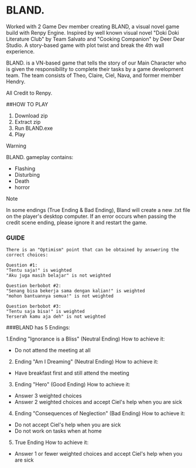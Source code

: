 # BLAND.

Worked with 2 Game Dev member creating BLAND, a visual novel game build with Renpy Engine. Inspired by well known visual novel "Doki Doki Literature Club" by Team Salvato and "Cooking Companion" by Deer Dear Studio. A story-based game with plot twist and break the 4th wall experience.

BLAND. is a VN-based game that tells the story of our Main Character who is given the responsibility to complete their tasks by a game development team. The team consists of Theo, Claire, Ciel, Nava, and former member Hendry.

All Credit to Renpy.

##HOW TO PLAY

1. Download zip
2. Extract zip 
3. Run BLAND.exe
4. Play

> [!WARNING]
> BLAND. gameplay contains:
> - Flashing
> - Disturbing
> - Death
> - horror


> [!NOTE]
> In some endings (True Ending & Bad Ending), Bland will create a new .txt file on the player's desktop computer. If an error occurs when passing the credit scene ending, please ignore it and restart the game.


### GUIDE

```
There is an "Optimism" point that can be obtained by answering the correct choices:
							                             
Question #1:				                 
"Tentu saja!" is weighted
"Aku juga masih belajar" is not weighted

Question berbobot #2:
"Senang bisa bekerja sama dengan kalian!" is weighted
"mohon bantuannya semua!" is not weighted

Question berbobot #3:
"Tentu saja bisa!" is weighted
Terserah kamu aja deh" is not weighted
```

###BLAND has 5 Endings:

1.Ending "Ignorance is a Bliss" (Neutral Ending)
How to achieve it:

 - Do not attend the meeting at all


2. Ending "Am I Dreaming" (Neutral Ending)
How to achieve it:

 - Have breakfast first and still attend the meeting


3. Ending "Hero" (Good Ending)
How to achieve it:

 - Answer 3 weighted choices
 - Answer 2 weighted choices and accept Ciel's help when you are sick

4. Ending "Consequences of Neglection" (Bad Ending)
How to achieve it:

 - Do not accept Ciel's help when you are sick
 - Do not work on tasks when at home


5. True Ending
How to achieve it:

 - Answer 1 or fewer weighted choices and accept Ciel's help when you are sick

